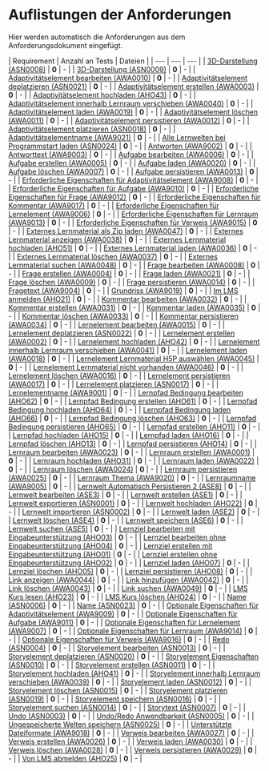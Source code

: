 # Auflistungen der Anforderungen

Hier werden automatisch die Anforderungen aus dem Anforderungsdokument eingefügt.

[//]: # (Script-Start)
| Requirement | Anzahl an Tests | Dateien |
| --- | --- | --- |
| [3D-Darstellung (ASN0008)](ASN0008.md) | **0** | - |
| [3D-Darstellung (ASN0009)](ASN0009.md) | **0** | - |
| [Adaptivitätselement bearbeiten (AWA0010)](AWA0010.md) | **0** | - |
| [Adaptivitätselement deplatzieren (ASN0021)](ASN0021.md) | **0** | - |
| [Adaptivitätselement erstellen (AWA0003)](AWA0003.md) | **0** | - |
| [Adaptivitätselement hochladen (AHO43)](AHO43.md) | **0** | - |
| [Adaptivitätselement innerhalb Lernraum verschieben (AWA0040)](AWA0040.md) | **0** | - |
| [Adaptivitätselement laden (AWA0019)](AWA0019.md) | **0** | - |
| [Adaptivitätselement löschen (AWA0011)](AWA0011.md) | **0** | - |
| [Adaptivitätselement persistieren (AWA0012)](AWA0012.md) | **0** | - |
| [Adaptivitätselement platzieren (ASN0018)](ASN0018.md) | **0** | - |
| [Adaptivitätselementname (AWA9021)](AWA9021.md) | **0** | - |
| [Alle Lernwelten bei Programmstart laden (ASN0024)](ASN0024.md) | **0** | - |
| [Antworten (AWA9002)](AWA9002.md) | **0** | - |
| [Antworttext (AWA9003)](AWA9003.md) | **0** | - |
| [Aufgabe bearbeiten (AWA0006)](AWA0006.md) | **0** | - |
| [Aufgabe erstellen (AWA0005)](AWA0005.md) | **0** | - |
| [Aufgabe laden (AWA0020)](AWA0020.md) | **0** | - |
| [Aufgabe löschen (AWA0007)](AWA0007.md) | **0** | - |
| [Aufgabe persistieren (AWA0013)](AWA0013.md) | **0** | - |
| [Erforderliche Eigenschaften für Adaptivitätselement (AWA9008)](AWA9008.md) | **0** | - |
| [Erforderliche Eigenschaften für Aufgabe (AWA9010)](AWA9010.md) | **0** | - |
| [Erforderliche Eigenschaften für Frage (AWA9012)](AWA9012.md) | **0** | - |
| [Erforderliche Eigenschaften für Kommentar (AWA9017)](AWA9017.md) | **0** | - |
| [Erforderliche Eigenschaften für Lernelement (AWA9006)](AWA9006.md) | **0** | - |
| [Erforderliche Eigenschaften für Lernraum (AWA9013)](AWA9013.md) | **0** | - |
| [Erforderliche Eigenschaften für Verweis (AWA9015)](AWA9015.md) | **0** | - |
| [Externes Lernmaterial als Zip laden (AWA0047)](AWA0047.md) | **0** | - |
| [Externes Lernmaterial anzeigen (AWA0038)](AWA0038.md) | **0** | - |
| [Externes Lernmaterial hochladen (AHO51)](AHO51.md) | **0** | - |
| [Externes Lernmaterial laden (AWA0036)](AWA0036.md) | **0** | - |
| [Externes Lernmaterial löschen (AWA0037)](AWA0037.md) | **0** | - |
| [Externes Lernmaterial suchen (AWA0048)](AWA0048.md) | **0** | - |
| [Frage bearbeiten (AWA0008)](AWA0008.md) | **0** | - |
| [Frage erstellen (AWA0004)](AWA0004.md) | **0** | - |
| [Frage laden (AWA0021)](AWA0021.md) | **0** | - |
| [Frage löschen (AWA0009)](AWA0009.md) | **0** | - |
| [Frage persistieren (AWA0014)](AWA0014.md) | **0** | - |
| [Fragetext (AWA9004)](AWA9004.md) | **0** | - |
| [Grundriss (AWA9019)](AWA9019.md) | **0** | - |
| [Im LMS anmelden (AHO21)](AHO21.md) | **0** | - |
| [Kommentar bearbeiten (AWA0032)](AWA0032.md) | **0** | - |
| [Kommentar erstellen (AWA0031)](AWA0031.md) | **0** | - |
| [Kommentar laden (AWA0035)](AWA0035.md) | **0** | - |
| [Kommentar löschen (AWA0033)](AWA0033.md) | **0** | - |
| [Kommentar persistieren (AWA0034)](AWA0034.md) | **0** | - |
| [Lernelement bearbeiten (AWA0015)](AWA0015.md) | **0** | - |
| [Lernelement deplatzieren (ASN0022)](ASN0022.md) | **0** | - |
| [Lernelement erstellen (AWA0002)](AWA0002.md) | **0** | - |
| [Lernelement hochladen (AHO42)](AHO42.md) | **0** | - |
| [Lernelement innerhalb Lernraum verschieben (AWA0041)](AWA0041.md) | **0** | - |
| [Lernelement laden (AWA0018)](AWA0018.md) | **0** | - |
| [Lernelement Lernmaterial H5P auswählen (AWA0045)](AWA0045.md) | **0** | - |
| [Lernelement Lernmaterial nicht vorhanden (AWA0046)](AWA0046.md) | **0** | - |
| [Lernelement löschen (AWA0016)](AWA0016.md) | **0** | - |
| [Lernelement persistieren (AWA0017)](AWA0017.md) | **0** | - |
| [Lernelement platzieren (ASN0017)](ASN0017.md) | **0** | - |
| [Lernelementname (AWA9001)](AWA9001.md) | **0** | - |
| [Lernpfad Bedingung bearbeiten (AHO62)](AHO62.md) | **0** | - |
| [Lernpfad Bedingung erstellen (AHO61)](AHO61.md) | **0** | - |
| [Lernpfad Bedingung hochladen (AHO64)](AHO64.md) | **0** | - |
| [Lernpfad Bedingung laden (AHO66)](AHO66.md) | **0** | - |
| [Lernpfad Bedingung löschen (AHO63)](AHO63.md) | **0** | - |
| [Lernpfad Bedingung persistieren (AHO65)](AHO65.md) | **0** | - |
| [Lernpfad erstellen (AHO11)](AHO11.md) | **0** | - |
| [Lernpfad hochladen (AHO15)](AHO15.md) | **0** | - |
| [Lernpfad laden (AHO16)](AHO16.md) | **0** | - |
| [Lernpfad löschen (AHO13)](AHO13.md) | **0** | - |
| [Lernpfad persistieren (AHO14)](AHO14.md) | **0** | - |
| [Lernraum bearbeiten (AWA0023)](AWA0023.md) | **0** | - |
| [Lernraum erstellen (AWA0001)](AWA0001.md) | **0** | - |
| [Lernraum hochladen (AHO31)](AHO31.md) | **0** | - |
| [Lernraum laden (AWA0022)](AWA0022.md) | **0** | - |
| [Lernraum löschen (AWA0024)](AWA0024.md) | **0** | - |
| [Lernraum persistieren (AWA0025)](AWA0025.md) | **0** | - |
| [Lernraum Thema (AWA9020)](AWA9020.md) | **0** | - |
| [Lernraumname (AWA9005)](AWA9005.md) | **0** | - |
| [Lernwelt Automatisch Persistieren 2 (ASE8)](ASE8.md) | **0** | - |
| [Lernwelt bearbeiten (ASE3)](ASE3.md) | **0** | - |
| [Lernwelt erstellen (ASE1)](ASE1.md) | **0** | - |
| [Lernwelt exportieren (ASN0001)](ASN0001.md) | **0** | - |
| [Lernwelt hochladen (AHO22)](AHO22.md) | **0** | - |
| [Lernwelt importieren (ASN0002)](ASN0002.md) | **0** | - |
| [Lernwelt laden (ASE2)](ASE2.md) | **0** | - |
| [Lernwelt löschen (ASE4)](ASE4.md) | **0** | - |
| [Lernwelt speichern (ASE6)](ASE6.md) | **0** | - |
| [Lernwelt suchen (ASE5)](ASE5.md) | **0** | - |
| [Lernziel bearbeiten mit Eingabeunterstützung (AHO03)](AHO03.md) | **0** | - |
| [Lernziel bearbeiten ohne Eingabeunterstützung (AHO04)](AHO04.md) | **0** | - |
| [Lernziel erstellen mit Eingabeunterstützung (AHO01)](AHO01.md) | **0** | - |
| [Lernziel erstellen ohne Eingabeunterstützung (AHO02)](AHO02.md) | **0** | - |
| [Lernziel laden (AHO07)](AHO07.md) | **0** | - |
| [Lernziel löschen (AHO05)](AHO05.md) | **0** | - |
| [Lernziel persistieren (AHO08)](AHO08.md) | **0** | - |
| [Link anzeigen (AWA0044)](AWA0044.md) | **0** | - |
| [Link hinzufügen (AWA0042)](AWA0042.md) | **0** | - |
| [Link löschen (AWA0043)](AWA0043.md) | **0** | - |
| [Link suchen (AWA0049)](AWA0049.md) | **0** | - |
| [LMS Kurs lesen (AHO23)](AHO23.md) | **0** | - |
| [LMS Kurs löschen (AHO24)](AHO24.md) | **0** | - |
| [Name (ASN0006)](ASN0006.md) | **0** | - |
| [Name (ASN0023)](ASN0023.md) | **0** | - |
| [Optionale Eigenschaften für Adaptivitätselement (AWA9009)](AWA9009.md) | **0** | - |
| [Optionale Eigenschaften für Aufgabe (AWA9011)](AWA9011.md) | **0** | - |
| [Optionale Eigenschaften für Lernelement (AWA9007)](AWA9007.md) | **0** | - |
| [Optionale Eigenschaften für Lernraum (AWA9014)](AWA9014.md) | **0** | - |
| [Optionale Eigenschaften für Verweis (AWA9016)](AWA9016.md) | **0** | - |
| [Redo (ASN0004)](ASN0004.md) | **0** | - |
| [Storyelement bearbeiten (ASN0013)](ASN0013.md) | **0** | - |
| [Storyelement deplatzieren (ASN0020)](ASN0020.md) | **0** | - |
| [Storyelement Eigenschaften (ASN0010)](ASN0010.md) | **0** | - |
| [Storyelement erstellen (ASN0011)](ASN0011.md) | **0** | - |
| [Storyelement hochladen (AHO41)](AHO41.md) | **0** | - |
| [Storyelement innerhalb Lernraum verschieben (AWA0039)](AWA0039.md) | **0** | - |
| [Storyelement laden (ASN0012)](ASN0012.md) | **0** | - |
| [Storyelement löschen (ASN0015)](ASN0015.md) | **0** | - |
| [Storyelement platzieren (ASN0019)](ASN0019.md) | **0** | - |
| [Storyelement speichern (ASN0016)](ASN0016.md) | **0** | - |
| [Storyelement suchen (ASN0014)](ASN0014.md) | **0** | - |
| [Storytext (ASN0007)](ASN0007.md) | **0** | - |
| [Undo (ASN0003)](ASN0003.md) | **0** | - |
| [Undo/Redo Anwendbarkeit (ASN0005)](ASN0005.md) | **0** | - |
| [Ungespeicherte Welten speichern (ASN0025)](ASN0025.md) | **0** | - |
| [Unterstützte Dateiformate (AWA9018)](AWA9018.md) | **0** | - |
| [Verweis bearbeiten (AWA0027)](AWA0027.md) | **0** | - |
| [Verweis erstellen (AWA0026)](AWA0026.md) | **0** | - |
| [Verweis laden (AWA0030)](AWA0030.md) | **0** | - |
| [Verweis löschen (AWA0028)](AWA0028.md) | **0** | - |
| [Verweis persistieren (AWA0029)](AWA0029.md) | **0** | - |
| [Von LMS abmelden (AHO25)](AHO25.md) | **0** | - |
